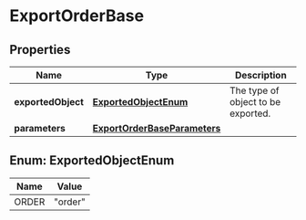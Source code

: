 

# ExportOrderBase


## Properties

| Name | Type | Description |
|------------ | ------------- | ------------- |
|**exportedObject** | [**ExportedObjectEnum**](#ExportedObjectEnum) | The type of object to be exported. |
|**parameters** | [**ExportOrderBaseParameters**](ExportOrderBaseParameters.md) |  |



## Enum: ExportedObjectEnum

| Name | Value |
|---- | -----|
| ORDER | &quot;order&quot; |



